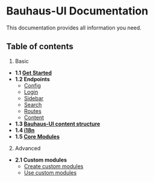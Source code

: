 # Bauhaus-UI Documentation

This documentation provides all information you need.

## Table of contents

1. Basic
 * **1.1 [Get Started](GetStarted.md)**
 * **1.2 Endpoints**
     * [Config](endpoints/Config.md)
     * [Login](endpoints/Login.md)
     * [Sidebar](endpoints/Sidebar.md)
     * [Search](endpoints/Search.md)
     * [Routes](endpoints/Routes.md)
     * [Content](endpoints/Content.md)
 * **1.3 [Bauhaus-UI content structure](BauhausUIstructure.md)**
 * **1.4 [i18n](BauhausUIstructure.md)**
 * **1.5 [Core Modules](coreModules/README.md)**
2. Advanced
 * **2.1 Custom modules**
     * [Create custom modules](endpoints/Content.md)
     * [Use custom modules](endpoints/Content.md)
